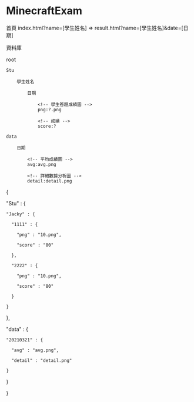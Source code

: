 ﻿# MinecraftExam

首頁
index.html?name=[學生姓名] => result.html?name=[學生姓名]&date=[日期]

資料庫

root

    Stu
    
        學生姓名
        
            日期
            
                <!-- 學生答題成績圖 -->
                png:?.png
                
                <!-- 成績 -->
                score:?
                
    data
    
        日期
        
            <!-- 平均成績圖 -->
            avg:avg.png 
            
            <!-- 詳細數據分析圖 -->
            detail:detail.png
            
{

  "Stu" : {
  
    "Jacky" : {
    
      "1111" : {
      
        "png" : "10.png",
        
        "score" : "80"
        
      },
      
      "2222" : {
      
        "png" : "10.png",
        
        "score" : "80"
        
      }
      
    }
    
  },
  
  "data" : {
  
    "20210321" : {
    
      "avg" : "avg.png",
      
      "detail" : "detail.png"
      
    }
    
  }
  
}

